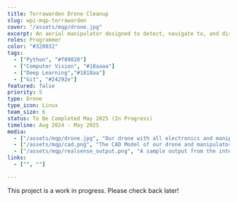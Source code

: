 ```yaml
---
title: Terrawarden Drone Cleanup
slug: wpi-mqp-terrawarden
cover: "/assets/mqp/drone.jpg"
excerpt: An aerial manipulator designed to detect, navigate to, and dispose of garbage.
roles: Programmer
color: "#320032"
tags:
  - ["Python", "#f89820"]
  - ["Computer Vision", "#18aaaa"]
  - ["Deep Learning","#1818aa"]
  - ["Git", "#24292e"]
featured: false
priority: 5
type: Drone
type_icon: Linux
team_size: 6
status: To Be Completed May 2025 (In Progress)
timeline: Aug 2024 - May 2025
media:
  - ["/assets/mqp/drone.jpg", "Our drone with all electronics and manipulator attached"]
  - ["/assets/mqp/cad.png", "The CAD Model of our drone and manipulator"]
  - ["/assets/mqp/realsense_output.png", "A sample output from the intel realsense camera"]
links:
  - ["", ""]

---
```


This project is a work in progress. Please check back later!